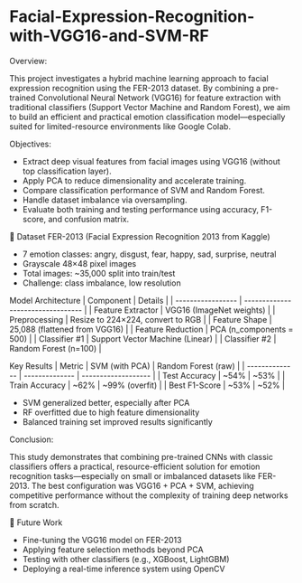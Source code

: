# Facial-Expression-Recognition-with-VGG16-and-SVM-RF
Overview:

This project investigates a hybrid machine learning approach to facial expression recognition using the FER-2013 dataset. By combining a pre-trained Convolutional Neural Network (VGG16) for feature extraction with traditional classifiers (Support Vector Machine and Random Forest), we aim to build an efficient and practical emotion classification model—especially suited for limited-resource environments like Google Colab.



Objectives:

- Extract deep visual features from facial images using VGG16 (without top classification layer).
- Apply PCA to reduce dimensionality and accelerate training.
- Compare classification performance of SVM and Random Forest.
- Handle dataset imbalance via oversampling.
- Evaluate both training and testing performance using accuracy, F1-score, and confusion matrix.



📂 Dataset
FER-2013 (Facial Expression Recognition 2013 from Kaggle)

- 7 emotion classes: angry, disgust, fear, happy, sad, surprise, neutral
- Grayscale 48×48 pixel images
- Total images: ~35,000 split into train/test
- Challenge: class imbalance, low resolution



Model Architecture
| Component         | Details                           |
| ----------------- | --------------------------------- |
| Feature Extractor | VGG16 (ImageNet weights)          |
| Preprocessing     | Resize to 224×224, convert to RGB |
| Feature Shape     | 25,088 (flattened from VGG16)     |
| Feature Reduction | PCA (n\_components = 500)         |
| Classifier #1     | Support Vector Machine (Linear)   |
| Classifier #2     | Random Forest (n=100)             |



Key Results
| Metric         | SVM (with PCA) | Random Forest (raw) |
| -------------- | -------------- | ------------------- |
| Test Accuracy  | \~54%          | \~53%               |
| Train Accuracy | \~62%          | \~99% (overfit)     |
| Best F1-Score  | \~53%          | \~52%               |

- SVM generalized better, especially after PCA
- RF overfitted due to high feature dimensionality
- Balanced training set improved results significantly

Conclusion:


This study demonstrates that combining pre-trained CNNs with classic classifiers offers a practical, resource-efficient solution for emotion recognition tasks—especially on small or imbalanced datasets like FER-2013. The best configuration was VGG16 + PCA + SVM, achieving competitive performance without the complexity of training deep networks from scratch.


📌 Future Work
- Fine-tuning the VGG16 model on FER-2013
- Applying feature selection methods beyond PCA
- Testing with other classifiers (e.g., XGBoost, LightGBM)
- Deploying a real-time inference system using OpenCV




